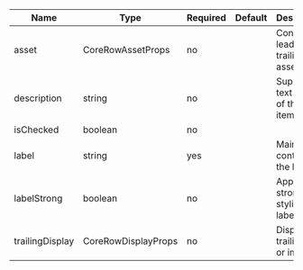 | Name            | Type                | Required | Default | Description                              |
|-----------------|---------------------|----------|---------|------------------------------------------|
| asset           | CoreRowAssetProps   | no       |         | Configure leading or trailing asset      |
| description     | string              | no       |         | Supplement text content of the list item |
| isChecked       | boolean             | no       |         |                                          |
| label           | string              | yes      |         | Main text content of the list item       |
| labelStrong     | boolean             | no       |         | Apply strong text styling to label       |
| trailingDisplay | CoreRowDisplayProps | no       |         | Display trailing icon or image           |